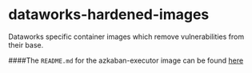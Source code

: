 # dataworks-hardened-images
Dataworks specific container images which remove vulnerabilities from their base.

####The `README.md` for the azkaban-executor image can be found [here](https://github.com/dwp/dataworks-hardened-images/tree/master/azkaban-executor/README.md)